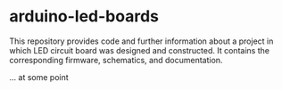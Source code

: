 # arduino-led-boards

This repository provides code and further information about a project in which LED circuit board was designed and constructed. It contains the corresponding firmware, schematics, and documentation.

... at some point
